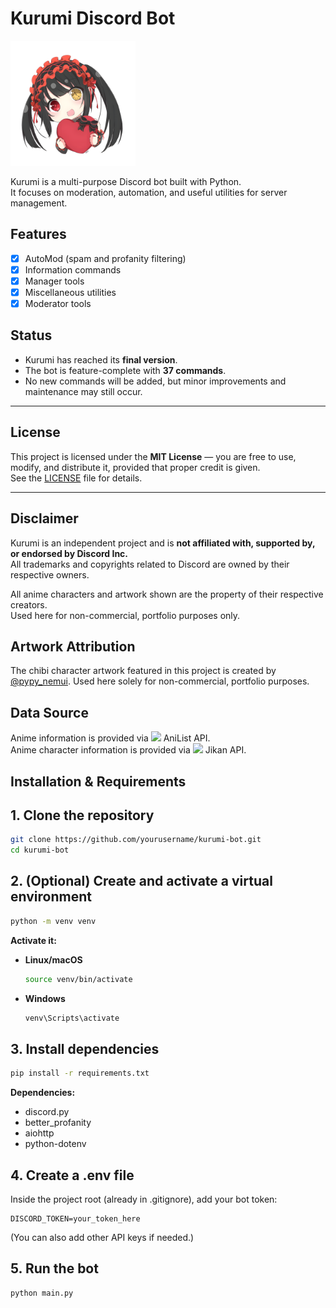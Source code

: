 # Kurumi Discord Bot

<img src="assets/kurumichibi.png" width="200" />

Kurumi is a multi-purpose Discord bot built with Python.  
It focuses on moderation, automation, and useful utilities for server management.  

## Features
- [x] AutoMod (spam and profanity filtering)  
- [x] Information commands  
- [x] Manager tools  
- [x] Miscellaneous utilities  
- [x] Moderator tools  

## Status
- Kurumi has reached its **final version**. 
- The bot is feature-complete with **37 commands**. 
- No new commands will be added, but minor improvements and maintenance may still occur.

---

## License
This project is licensed under the **MIT License** — you are free to use, modify, and distribute it, provided that proper credit is given.  
See the [LICENSE](LICENSE) file for details.  

---

## Disclaimer
Kurumi is an independent project and is **not affiliated with, supported by, or endorsed by Discord Inc.**  
All trademarks and copyrights related to Discord are owned by their respective owners.  

All anime characters and artwork shown are the property of their respective creators.  
Used here for non-commercial, portfolio purposes only.

## Artwork Attribution

The chibi character artwork featured in this project is created by [@pypy_nemui](https://x.com/pypy_nemui/status/1130490628096217088). Used here solely for non-commercial, portfolio purposes.

## Data Source
Anime information is provided via <a href="https://anilist.co/"><img src="https://anilist.co/img/icons/android-chrome-512x512.png" width="16" /></a> AniList API.<br>
Anime character information is provided via <a href="https://jikan.moe/"><img src="https://cdn.myanimelist.net/img/sp/icon/apple-touch-icon-256.png" width="16" /></a> Jikan API.

## Installation & Requirements

## 1. Clone the repository
```bash
git clone https://github.com/yourusername/kurumi-bot.git
cd kurumi-bot
```

## 2. (Optional) Create and activate a virtual environment
```bash
python -m venv venv
```

**Activate it:**
- **Linux/macOS**
  ```bash
  source venv/bin/activate
  ```
- **Windows**
  ```bash
  venv\Scripts\activate
  ```

## 3. Install dependencies
```bash
pip install -r requirements.txt
```

**Dependencies:**
- discord.py  
- better_profanity  
- aiohttp  
- python-dotenv  

## 4. Create a .env file
Inside the project root (already in .gitignore), add your bot token:

```env
DISCORD_TOKEN=your_token_here
```

(You can also add other API keys if needed.)

## 5. Run the bot
```bash
python main.py
```






